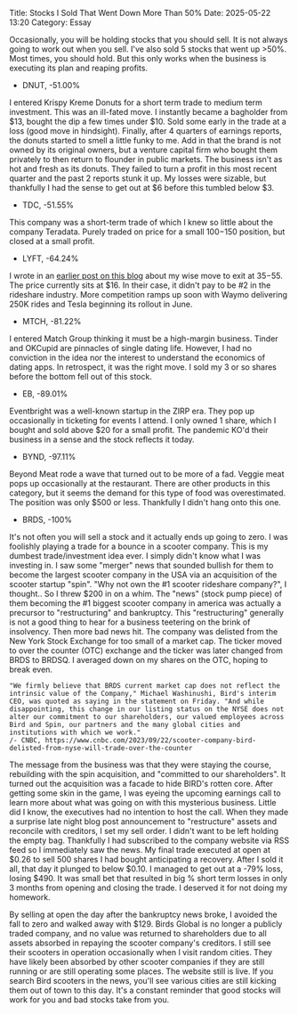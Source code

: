 Title: Stocks I Sold That Went Down More Than 50% 
Date: 2025-05-22 13:20 
Category: Essay

Occasionally, you will be holding stocks that you should sell. It is not always going to work out when you sell. I've also sold 5 stocks that went up >50%. Most times, you should hold. But this only works when the business is executing its plan and reaping profits.

+ DNUT, -51.00%

I entered Krispy Kreme Donuts for a short term trade to medium term investment. This was an ill-fated move. I instantly became a bagholder from $13, bought the dip a few times under $10. Sold some early in the trade at a loss (good move in hindsight). Finally, after 4 quarters of earnings reports, the donuts started to smell a little funky to me. Add in that the brand is not owned by its original owners, but a venture capital firm who bought them privately to then return to flounder in public markets. The business isn't as hot and fresh as its donuts. They failed to turn a profit in this most recent quarter and the past 2 reports stunk it up. My losses were sizable, but thankfully I had the sense to get out at $6 before this tumbled below $3.

+ TDC, -51.55%

This company was a short-term trade of which I knew so little about the company Teradata. Purely traded on price for a small $100-$150 position, but closed at a small profit.

+ LYFT, -64.24%

I wrote in an [earlier post on this blog](https://divbull.com/getting-out-of-lyft-stock) about my wise move to exit at $35-$55. The price currently sits at $16.
In their case, it didn't pay to be #2 in the rideshare industry. More competition ramps up soon with Waymo delivering 250K rides and Tesla beginning its rollout in June.

+ MTCH, -81.22%

I entered Match Group thinking it must be a high-margin business. Tinder and OKCupid are pinnacles of single dating life. However, I had no conviction in the idea nor the interest to understand the economics of dating apps. In retrospect, it was the right move. I sold my 3 or so shares before the bottom fell out of this stock.

+ EB, -89.01%

Eventbright was a well-known startup in the ZIRP era. They pop up occasionally in ticketing for events I attend. I only owned 1 share, which I bought and sold above $20 for a small profit. The pandemic KO'd their business in a sense and the stock reflects it today.

+ BYND, -97.11%

Beyond Meat rode a wave that turned out to be more of a fad. Veggie meat pops up occasionally at the restaurant. There are other products in this category, but it seems the demand for this type of food was overestimated. The position was only $500 or less. Thankfully I didn't hang onto this one.

+ BRDS, -100%

It's not often you will sell a stock and it actually ends up going to zero. I was foolishly playing a trade for a bounce in a scooter company. This is my dumbest trade/investment idea ever. I simply didn't know what I was investing in. I saw some "merger" news that sounded bullish for them to become the largest scooter company in the USA via an acquisition of the scooter startup "spin". "Why not own the #1 scooter rideshare company?", I thought.. So I threw $200 in on a whim. The "news" (stock pump piece) of them becoming the #1 biggest scooter company in america was actually a precursor to "restructuring" and bankruptcy. This "restructuring" generally is not a good thing to hear for a business teetering on the brink of insolvency. Then more bad news hit. The company was delisted from the New York Stock Exchange for too small of a market cap. The ticker moved to over the counter (OTC) exchange and the ticker was later changed from BRDS to BRDSQ. I averaged down on my shares on the OTC, hoping to break even.

    "We firmly believe that BRDS current market cap does not reflect the intrinsic value of the Company," Michael Washinushi, Bird's interim CEO, was quoted as saying in the statement on Friday. "And while disappointing, this change in our listing status on the NYSE does not alter our commitment to our shareholders, our valued employees across Bird and Spin, our partners and the many global cities and institutions with which we work."
    /- CNBC, https://www.cnbc.com/2023/09/22/scooter-company-bird-delisted-from-nyse-will-trade-over-the-counter

The message from the business was that they were staying the course, rebuilding with the spin acquisition, and "committed to our shareholders". It turned out the acquisition was a facade to hide BIRD's rotten core. After getting some skin in the game, I was eyeing the upcoming earnings call to learn more about what was going on with this mysterious business. Little did I know, the executives had no intention to host the call. When they made a surprise late night blog post announcement to "restructure" assets and reconcile with creditors, I set my sell order. I didn't want to be left holding the empty bag. Thankfully I had subscribed to the company website via RSS feed so I immediately saw the news. My final trade executed at open at $0.26 to sell 500 shares I had bought anticipating a recovery. After I sold it all, that day it plunged to below $0.10. I managed to get out at a -79% loss, losing $490. It was small bet that resulted in big % short term losses in only 3 months from opening and closing the trade. I deserved it for not doing my homework. 

By selling at open the day after the bankruptcy news broke, I avoided the fall to zero and walked away with $129. Birds Global is no longer a publicly traded company, and no value was returned to shareholders due to all assets absorbed in repaying the scooter company's creditors. I still see their scooters in operation occasionally when I visit random cities. They have likely been absorbed by other scooter companies if they are still running or are still operating some places. The website still is live. If you search Bird scooters in the news, you'll see various cities are still kicking them out of town to this day. It's a constant reminder that good stocks will work for you and bad stocks take from you.







